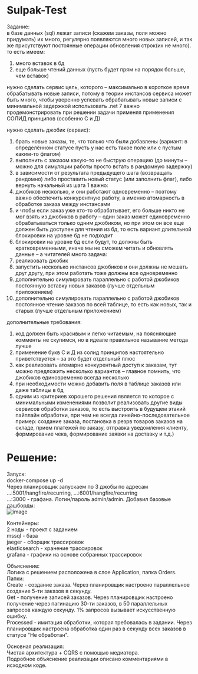 # Sulpak-Test

Задание:<br>
в базе данных (sql) лежат записи (скажем заказы, поля можно придумать) их много, регулярно появляются много новых записей, и так же присутствуют постоянные операции обновления строк(их не много).
то есть имеем:
1.	много вставок в бд
2.	еще больше чтений данных (пусть будет прям на порядок больше, чем вставок)

нужно сделать сервис цель, которого – максимально в короткое время обрабатывать новые записи, потому в теории 
инстансов сервиса может быть много, чтобы уверенно успевать обрабатывать новые записи с минимальной задержкой
использовать .net 7
важно продемонстрировать при решении задачи применяя применения СОЛИД принципов (особенно С и Д)


нужно сделать джобик (сервис):
1.	брать новые заказы, те, что только что были добавлены (вариант: в определённом статусе пусть у нас есть такое поле или с пустым каким-то флагом)
2.	выполнить с заказом какую-то не быструю операцию (до минуты – можно для симуляции работы просто встать в рандомную задержку)
3.	в зависимости от результата предыдущего шага (возвращать рандомно) либо проставить новый статус (или заполнить флаг), либо вернуть начальный из шага 1
важно:
1.	джобиков несколько, и они работают одновременно – поэтому важно обеспечить конкурентную работу, а именно атомарность в обработке заказа между инстансами
2.	и чтобы если заказ уже кто-то обрабатывает, его больше никто не мог взять из джобиков в работу – один заказ может единовременно 
обрабатываться только одним джобиком, но при этом он все еще должен быть доступен для чтения из бд, то есть вариант длительной блокировки на уровне бд не подходит
3.	блокировки на уровне бд если будут, то должны быть кратковременными, иначе мы не сможем читать и обновлять данные  – а читателей много
задача:
1.	реализовать джобик 
2.	запустить несколько инстансов джобиков и они должны не мешать друг другу, при этом работать тоже должны все одновременно
3.	дополнительно симулировать параллельно с работой джобиков постоянную вставку новых заказов (лучше отдельным приложением)
4.	дополнительно симулировать параллельно с работой джобиков постоянное чтение заказов по всей таблице, то есть как новых, так и старых (лучше отдельным приложением)

дополнительные требования:
1.	код должен быть красивым и легко читаемым, на поясняющие комменты не скупимся, но в идеале правильное называние метода лучше
2.	применение букв С и Д из солид принципов настоятельно приветствуется – за это будет отдельный плюс
3.	как реализовать атомарно конкурентный доступ к заказам, тут можно предложить несколько вариантов – главное помнить, что джобиков единовременно всегда несколько
4.	при необходимости можно добавить поля в таблице заказов или даже таблицы в бд
5.  одним из критериев хорошего решения является то которое с минимальными изменениями позволит реализовать другие виды сервисов обработки заказов, то есть выстроить в будущем 
    этакий пайплайн обработки, при чем не всегда линейно-последовательное 
    пример: создание заказа, постановка в резрв товаров заказов на складе, прием платежей по заказу,
    отправка уведомления клиенту, формирование чека, формирование заявки на доставку и т.д.)

# Решение:
Запуск:<br>
docker-compose up -d<br>
Через планировщик запускаем по 3 джобы по адресам ...:5001/hangfire/recurring, ...:6001/hangfire/recurring<br>
...:3000 - графана. Логин/пароль admin/admin. Добавил базовые дашборды:<br>
![image](https://user-images.githubusercontent.com/59282770/224540039-7a680c0a-c5f1-4022-9c48-5a163545fcc5.png)<br>

Контейнеры:<br>
2 ноды - проект с заданием<br>
mssql - база<br>
jaeger - сборщик трассировок<br>
elasticsearch - хранение трассировок<br>
grafana - графики на основе собранных трассировок<br>

Объяснение:<br>
Логика с решением расположена в слое Application, папка Orders. Папки:<br>
Create - создание заказа. Через планировщик настроено параллельное создание 5-ти заказов в секунду.<br>
Get - получение записей заказов. Через планировщик настроено получение через пагинацию 30-ти заказов, в 50 параллельных запросов каждую секунду. 1% запросов вызывает искусственную ошибку.<br>
Processed - имитация обработки, которая требовалась в задании. Через планировщик настроена обработка один раз в секунду всех заказов в статусе "Не обработан".<br>

Основная реализация:<br>
Чистая архитектура + CQRS с помощью медиатора.<br>
Подробное объяснение реализации описано комментариями в исходном коде.<br>
